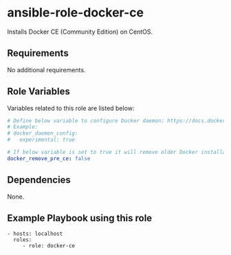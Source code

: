 # ansible-role-docker-ce

Installs Docker CE (Community Edition) on CentOS.

## Requirements

No additional requirements.


## Role Variables

Variables related to this role are listed below:

```yaml
# Define below variable to configure Docker daemon: https://docs.docker.com/engine/reference/commandline/dockerd/#daemon-configuration-file 
# Example:
# docker_daemon_config:
#   experimental: true

# If below variable is set to true it will remove older Docker installation before Docker CE.
docker_remove_pre_ce: false
```

## Dependencies

None.

## Example Playbook using this role

    - hosts: localhost
      roles:
         - role: docker-ce


